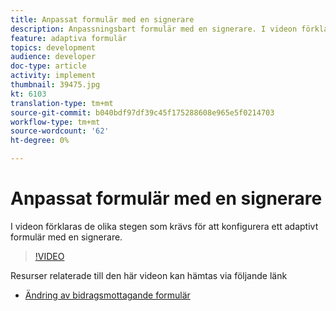 ```yaml
---
title: Anpassat formulär med en signerare
description: Anpassningsbart formulär med en signerare. I videon förklaras de olika stegen som krävs för att konfigurera ett adaptivt formulär med en signerare.
feature: adaptiva formulär
topics: development
audience: developer
doc-type: article
activity: implement
thumbnail: 39475.jpg
kt: 6103
translation-type: tm+mt
source-git-commit: b040bdf97df39c45f175288608e965e5f0214703
workflow-type: tm+mt
source-wordcount: '62'
ht-degree: 0%

---
```


# Anpassat formulär med en signerare


I videon förklaras de olika stegen som krävs för att konfigurera ett adaptivt formulär med en signerare.

>[!VIDEO](https://video.tv.adobe.com/v/39475/?quality=9&learn=on)

Resurser relaterade till den här videon kan hämtas via följande länk

* [Ändring av bidragsmottagande formulär  ](assets/change-of-beneficiary-form.zip)
